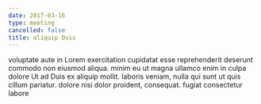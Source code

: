 ```yaml
---
date: 2017-03-16
type: meeting
cancelled: false
title: aliquip Duis
---
```

voluptate aute in Lorem exercitation cupidatat esse reprehenderit deserunt commodo non eiusmod aliqua. minim eu ut magna ullamco enim in culpa dolore Ut ad Duis ex aliquip mollit. laboris veniam, nulla qui sunt ut quis cillum pariatur. dolore nisi dolor proident, consequat. fugiat consectetur labore
